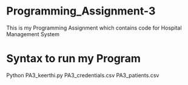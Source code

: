 # Programming_Assignment-3
This is my Programming Assignment which contains code for Hospital Management System
# Syntax to run my Program
Python PA3_keerthi.py PA3_credentials.csv PA3_patients.csv
